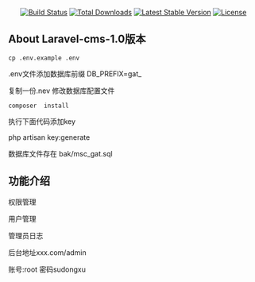 
<p align="center">
<a href="https://travis-ci.org/laravel/framework"><img src="https://travis-ci.org/laravel/framework.svg" alt="Build Status"></a>
<a href="https://packagist.org/packages/laravel/framework"><img src="https://poser.pugx.org/laravel/framework/d/total.svg" alt="Total Downloads"></a>
<a href="https://packagist.org/packages/laravel/framework"><img src="https://poser.pugx.org/laravel/framework/v/stable.svg" alt="Latest Stable Version"></a>
<a href="https://packagist.org/packages/laravel/framework"><img src="https://poser.pugx.org/laravel/framework/license.svg" alt="License"></a>
</p>

## About Laravel-cms-1.0版本

```
cp .env.example .env
```

.env文件添加数据库前缀
DB_PREFIX=gat_

复制一份.nev 修改数据库配置文件

```
composer  install
```

执行下面代码添加key

php artisan key:generate

数据库文件存在 bak/msc_gat.sql  


## 功能介绍

权限管理

用户管理

管理员日志

后台地址xxx.com/admin

账号:root 密码sudongxu
